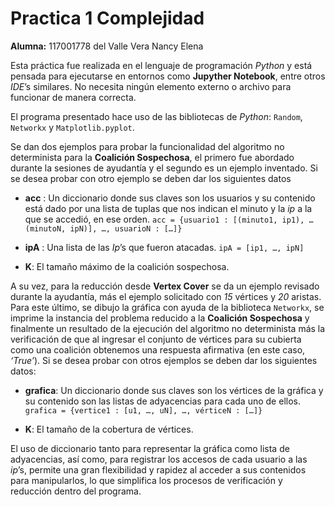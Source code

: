 # Practica 1 Complejidad
**Alumna:** 117001778 del Valle Vera Nancy Elena

Esta práctica fue realizada en el lenguaje de programación _Python_ y está pensada para ejecutarse en entornos como **Jupyther Notebook**, entre otros _IDE_’s similares. No necesita ningún elemento externo o archivo para funcionar de manera correcta.

El programa presentado hace uso de las bibliotecas de _Python_: `Random`, `Networkx` y `Matplotlib.pyplot`.

Se dan dos ejemplos para probar la funcionalidad del algoritmo no determinista para la **Coalición Sospechosa**, el primero fue abordado durante la sesiones de ayudantía y el segundo es un ejemplo inventado. Si se desea probar con otro ejemplo se deben dar los siguientes datos

- **acc** : Un diccionario donde sus claves son los usuarios y su contenido está dado por una lista de tuplas que nos indican el minuto y la _ip_ a la que se accedió, en ese orden.
        `acc = {usuario1 : [(minuto1, ip1), … (minutoN, ipN)], …, usuarioN : […]}`
        
- **ipA** : Una lista de las _Ip_’s que fueron atacadas.
        `ipA = [ip1, …, ipN]`
        
- **K**: El tamaño máximo de la coalición sospechosa.

A su vez, para la reducción desde **Vertex Cover** se da un ejemplo revisado durante la ayudantía, más el ejemplo solicitado con _15_ vértices y _20_ aristas. Para este último, se dibujo la gráfica con ayuda de la biblioteca `Networkx`, se imprime la instancia del problema reducido a la **Coalición Sospechosa** y finalmente un resultado de la ejecución del algoritmo no determinista más la verificación de que al ingresar el conjunto de vértices para su cubierta como una coalición obtenemos una respuesta afirmativa (en este caso, _‘True’_).
Si se desea probar con otros ejemplos se deben dar los siguientes datos:

- **grafica**: Un diccionario donde sus claves son los vértices de la gráfica y su contenido son las listas de adyacencias para cada uno de ellos.
        `grafica = {vertice1 : [u1, …, uN], …, vérticeN : […]}`
        
- **K**: El tamaño de la cobertura de vértices.

El uso de diccionario tanto para representar la gráfica como lista de adyacencias, así como, para registrar los accesos de cada usuario a las _ip_’s, permite una gran flexibilidad y rapidez al acceder a sus contenidos para manipularlos, lo que simplifica los procesos de verificación y reducción dentro del programa.

